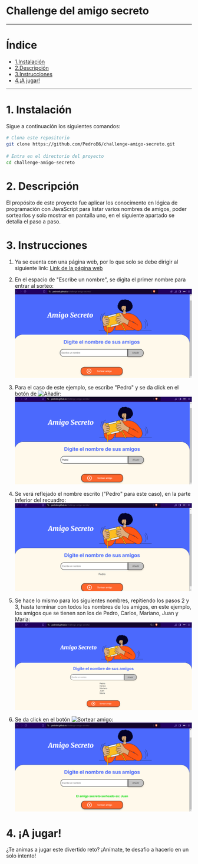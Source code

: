 # Challenge del amigo secreto

----------------------------  

# Índice
- [1.Instalación](#1-Instalación)
- [2.Descripción](#2-Descripción)
- [3.Instrucciones](#3-Instrucciones)
- [4.¡A jugar!](#4-A-jugar-)

----------------------------               

# 1. Instalación
Sigue a continuación los siguientes comandos:

```bash
# Clona este repositorio
git clone https://github.com/PedroB6/challenge-amigo-secreto.git

# Entra en el directorio del proyecto
cd challenge-amigo-secreto

```

# 2. Descripción

El propósito de este proyecto fue aplicar los conocimento en lógica de programación con JavaScript para listar varios nombres de amigos, poder sortearlos y solo mostrar en pantalla uno, en el siguiente apartado se detalla el paso a paso.

# 3. Instrucciones

1. Ya se cuenta con una página web, por lo que solo se debe dirigir al siguiente link: 
[Link de la página web](https://pedrob6.github.io/challenge-amigo-secreto/)

2. En el espacio de "Escribe un nombre", se digita el primer nombre para entrar al sorteo:
![Primer paso](./assets/captura-1.PNG)

4. Para el caso de este ejemplo, se escribe "Pedro" y se da click en el botón de ![Añadir](https://img.shields.io/badge/Añadir-C4C4C4):
![Segundo paso](./assets/captura-2.PNG)

5. Se verá reflejado el nombre escrito ("Pedro" para este caso), en la parte inferior del recuadro:
![Tercer paso](./assets/captura-3.PNG)

6. Se hace lo mismo para los siguientes nombres, repitiendo los pasos 2 y 3, hasta terminar con todos los nombres de los amigos, en este ejemplo, los amigos que se tienen son los de Pedro, Carlos, Mariano, Juan y Maria:
![Cuarto paso](./assets/captura-4.PNG)

7. Se da click en el botón  ![Sortear amigo](https://img.shields.io/badge/Sortear%20Amigo-fe652b):
![Quinto paso](./assets/captura-5.PNG)



# 4. ¡A jugar!

¿Te animas a jugar este divertido reto?
¡Anímate, te desafio a hacerlo en un solo intento!


